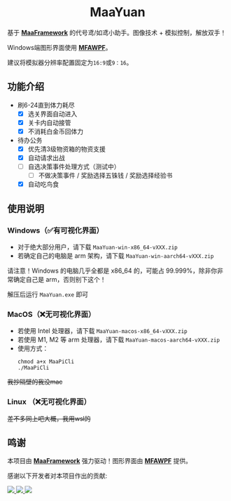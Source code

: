 <!-- markdownlint-disable MD033 MD041 -->

<div align="center">

# MaaYuan

</div>

基于 **[MaaFramework](https://github.com/MaaXYZ/MaaFramework)** 的代号鸢/如鸢小助手。图像技术 + 模拟控制，解放双手！

Windows端图形界面使用 **[MFAWPF](https://github.com/SweetSmellFox/MFAWPF)**。

建议将模拟器分辨率配置固定为`16:9`或`9：16`。

## 功能介绍

- 刷6-24直到体力耗尽
  - [x] 选关界面自动进入
  - [x] 关卡内自动接管
  - [x] 不消耗白金币回体力
- 待办公务
  - [x] 优先清3级物资箱的物资支援
  - [x] 自动请求出战
  - [ ] 自选决策事件处理方式（测试中）
    - [ ] 不做决策事件 / 奖励选择五铢钱 / 奖励选择经验书
  - [x] 自动吃鸟食
## 使用说明

### Windows（✅有可视化界面）
 - 对于绝大部分用户，请下载 `MaaYuan-win-x86_64-vXXX.zip`
 - 若确定自己的电脑是 arm 架构，请下载 `MaaYuan-win-aarch64-vXXX.zip`
   
请注意！Windows 的电脑几乎全都是 x86_64 的，可能占 99.999%，除非你非常确定自己是 arm，否则别下这个！

解压后运行 `MaaYuan.exe` 即可

### MacOS（❌无可视化界面）
 - 若使用 Intel 处理器，请下载 `MaaYuan-macos-x86_64-vXXX.zip`
 - 若使用 M1, M2 等 arm 处理器，请下载 `MaaYuan-macos-aarch64-vXXX.zip`
 - 使用方式：
   ```
   chmod a+x MaaPiCli
   ./MaaPiCli
   ```
~~我抄隔壁的我没mac~~

### Linux （❌无可视化界面）
~~差不多同上吧大概，我用wsl的~~


## 鸣谢

本项目由 **[MaaFramework](https://github.com/MaaXYZ/MaaFramework)** 强力驱动！图形界面由 **[MFAWPF](https://github.com/SweetSmellFox/MFAWPF)** 提供。

感谢以下开发者对本项目作出的贡献:


<a href="https://github.com/syoius/MaaY/graphs/contributors">
  <img src="https://contrib.rocks/image?repo=syoius/MaaY&max=1000" />
</a>
<a href="https://github.com/SweetSmellFox/MFAWPF/graphs/contributors">
  <img src="https://contrib.rocks/image?repo=SweetSmellFox/MFAWPF&max=1000" />
</a>
<a href="https://github.com/MaaXYZ/MaaFramework/graphs/contributors">
  <img src="https://contrib.rocks/image?repo=MaaXYZ/MaaFramework&max=1000" />
</a>
